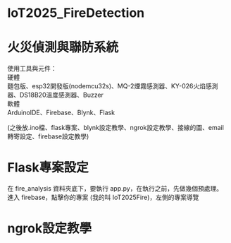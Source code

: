 # IoT2025_FireDetection

# 火災偵測與聯防系統

使用工具與元件：\
硬體\
麵包版、esp32開發版(nodemcu32s)、MQ-2煙霧感測器、KY-026火焰感測器、DS18B20溫度感測器、Buzzer\
軟體\
ArduinoIDE、Firebase、Blynk、Flask

(之後放.ino檔、flask專案、blynk設定教學、ngrok設定教學、接線的圖、email轉寄設定、firebase設定教學)

# Flask專案設定
在 fire_analysis 資料夾底下，要執行 app.py，在執行之前，先做幾個預處理。\
進入 firebase，點擊你的專案 (我的叫 IoT2025Fire)，左側的專案導覽

# ngrok設定教學

